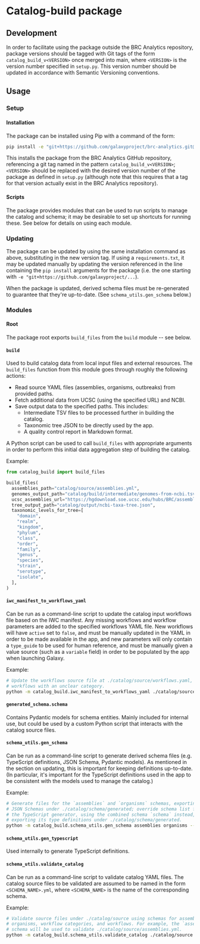 # Catalog-build package

## Development

In order to facilitate using the package outside the BRC Analytics repository, package versions should be tagged with Git tags of the form `catalog_build_v<VERSION>` once merged into main, where `<VERSION>` is the version number specified in `setup.py`. This version number should be updated in accordance with Semantic Versioning conventions.

## Usage

### Setup

#### Installation

The package can be installed using Pip with a command of the form:

```bash
pip install -e "git+https://github.com/galaxyproject/brc-analytics.git@catalog_build_v<VERSION>#egg=catalog_build&subdirectory=catalog/py_package"
```

This installs the package from the BRC Analytics GitHub repository, referencing a git tag named in the pattern `catalog_build_v<VERSION>`; `<VERSION>` should be replaced with the desired version number of the package as defined in `setup.py` (although note that this requires that a tag for that version actually exist in the BRC Analytics repository).

#### Scripts

The package provides modules that can be used to run scripts to manage the catalog and schema; it may be desirable to set up shortcuts for running these. See below for details on using each module.

### Updating

The package can be updated by using the same installation command as above, substituting in the new version tag. If using a `requirements.txt`, it may be updated manually by updating the version referenced in the line containing the `pip install` arguments for the package (i.e. the one starting with `-e "git+https://github.com/galaxyproject/...`).

When the package is updated, derived schema files must be re-generated to guarantee that they're up-to-date. (See `schema_utils.gen_schema` below.)

### Modules

#### Root

The package root exports `build_files` from the `build` module -- see below.

#### `build`

Used to build catalog data from local input files and external resources. The `build_files` function from this module goes through roughly the following actions:

- Read source YAML files (assemblies, organisms, outbreaks) from provided paths.
- Fetch additional data from UCSC (using the specified URL) and NCBI.
- Save output data to the specified paths. This includes:
  - Intermediate TSV files to be processed further in building the catalog.
  - Taxonomic tree JSON to be directly used by the app.
  - A quality control report in Markdown format.

A Python script can be used to call `build_files` with appropriate arguments in order to perform this initial data aggregation step of building the catalog.

Example:

```python
from catalog_build import build_files

build_files(
  assemblies_path="catalog/source/assemblies.yml",
  genomes_output_path="catalog/build/intermediate/genomes-from-ncbi.tsv",
  ucsc_assemblies_url="https://hgdownload.soe.ucsc.edu/hubs/BRC/assemblyList.json",
  tree_output_path="catalog/output/ncbi-taxa-tree.json",
  taxonomic_levels_for_tree=[
    "domain",
    "realm",
    "kingdom",
    "phylum",
    "class",
    "order",
    "family",
    "genus",
    "species",
    "strain",
    "serotype",
    "isolate",
  ],
)
```

#### `iwc_manifest_to_workflows_yaml`

Can be run as a command-line script to update the catalog input workflows file based on the IWC manifest. Any missing workflows and workflow parameters are added to the specified workflows YAML file. New workflows will have `active` set to `false`, and must be manually updated in the YAML in order to be made available in the app, and new parameters will only contain a `type_guide` to be used for human reference, and must be manually given a value source (such as a `variable` field) in order to be populated by the app when launching Galaxy.

Example:

```bash
# Update the workflows source file at ./catalog/source/workflows.yaml, excluding
# workflows with an unclear category.
python -m catalog_build.iwc_manifest_to_workflows_yaml ./catalog/source/workflows.yml --exclude-other
```

#### `generated_schema.schema`

Contains Pydantic models for schema entities. Mainly included for internal use, but could be used by a custom Python script that interacts with the catalog source files.

#### `schema_utils.gen_schema`

Can be run as a command-line script to generate derived schema files (e.g. TypeScript definitions, JSON Schema, Pydantic models). As mentioned in the section on updating, this is important for keeping definitions up-to-date. (In particular, it's important for the TypeScript definitions used in the app to be consistent with the models used to manage the catalog.)

Example:

```bash
# Generate files for the `assemblies` and `organisms` schemas, exporting
# JSON Schemas under ./catalog/schema/generated; override schema list for
# the TypeScript generator, using the combined schema `schema` instead, and
# exporting its type definitions under ./catalog/schema/generated.
python -m catalog_build.schema_utils.gen_schema assemblies organisms --json-path ./catalog/schema/generated --ts-name schema --ts-path ./catalog/schema/generated
```

#### `schema_utils.gen_typescript`

Used internally to generate TypeScript definitions.

#### `schema_utils.validate_catalog`

Can be run as a command-line script to validate catalog YAML files. The catalog source files to be validated are assumed to be named in the form `<SCHEMA_NAME>.yml`, where `<SCHEMA_NAME>` is the name of the corresponding schema.

Example:

```bash
# Validate source files under ./catalog/source using schemas for assemblies,
# organisms, workflow categories, and workflows. For example, the `assemblies`
# schema will be used to validate ./catalog/source/assemblies.yml.
python -m catalog_build.schema_utils.validate_catalog ./catalog/source assemblies organisms workflow_categories workflows
```
